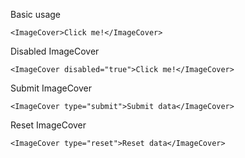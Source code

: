 Basic usage

```
<ImageCover>Click me!</ImageCover>
```

Disabled ImageCover

```
<ImageCover disabled="true">Click me!</ImageCover>
```

Submit ImageCover

```
<ImageCover type="submit">Submit data</ImageCover>
```

Reset ImageCover

```
<ImageCover type="reset">Reset data</ImageCover>
```
